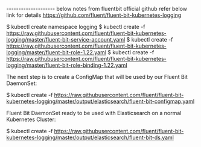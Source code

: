 -------------------- below notes from fluentbit official github
refer below link for details
https://github.com/fluent/fluent-bit-kubernetes-logging



$ kubectl create namespace logging
$ kubectl create -f https://raw.githubusercontent.com/fluent/fluent-bit-kubernetes-logging/master/fluent-bit-service-account.yaml
$ kubectl create -f https://raw.githubusercontent.com/fluent/fluent-bit-kubernetes-logging/master/fluent-bit-role-1.22.yaml
$ kubectl create -f https://raw.githubusercontent.com/fluent/fluent-bit-kubernetes-logging/master/fluent-bit-role-binding-1.22.yaml

The next step is to create a ConfigMap that will be used by our Fluent Bit DaemonSet:

$ kubectl create -f https://raw.githubusercontent.com/fluent/fluent-bit-kubernetes-logging/master/output/elasticsearch/fluent-bit-configmap.yaml

Fluent Bit DaemonSet ready to be used with Elasticsearch on a normal Kubernetes Cluster:

$ kubectl create -f https://raw.githubusercontent.com/fluent/fluent-bit-kubernetes-logging/master/output/elasticsearch/fluent-bit-ds.yaml




